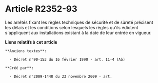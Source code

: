 # Article R2352-93

Les arrêtés fixant les règles techniques de sécurité et de sûreté précisent les délais et les conditions selon lesquels les
règles qu'ils édictent s'appliquent aux installations existant à la date de leur entrée en vigueur.

**Liens relatifs à cet article**

	**Anciens textes**:

	  - Décret n°90-153 du 16 février 1990 - art. 11-4 (Ab)

	**Créé par**:

	  - Décret n°2009-1440 du 23 novembre 2009 - art.
